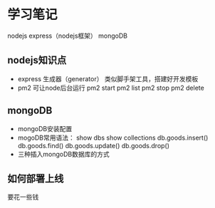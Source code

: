 
# 学习笔记

nodejs  express（nodejs框架）  mongoDB  


## nodejs知识点

* express 生成器（generator）  类似脚手架工具，搭建好开发模板
* pm2 可让node后台运行  pm2 start pm2 list pm2 stop pm2 delete

## mongoDB

* mongoDB安装配置
* mogoDB常用语法：
show dbs   show collections db.goods.insert()  db.goods.find()  db.goods.update() db.goods.drop()
* 三种插入mongoDB数据库的方式

## 如何部署上线

要花一些钱






















